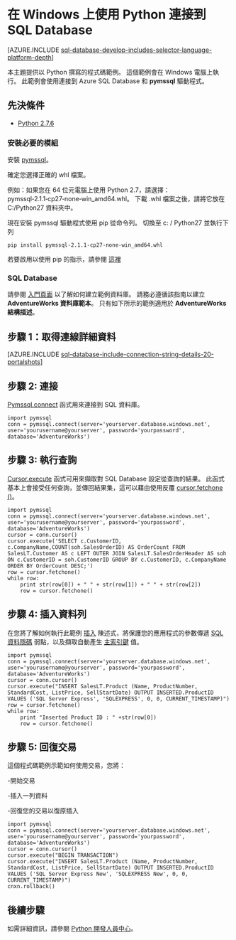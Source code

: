<properties
    pageTitle="在 Windows 上使用 Python 連接到 SQL Database"
    description="提供可用來從 Windows 用戶端連接到 Azure SQL Database 的 Python 程式碼範例。 這個範例使用 pymssql 驅動程式。"
    services="sql-database"
    documentationCenter=""
    authors="meet-bhagdev"
    manager="jeffreyg"
    editor=""/>


<tags
    ms.service="sql-database"
    ms.workload="data-management"
    ms.tgt_pltfrm="na"
    ms.devlang="python"
    ms.topic="article"
    ms.date="12/08/2015"
    ms.author="meetb"/>


# 在 Windows 上使用 Python 連接到 SQL Database


[AZURE.INCLUDE [sql-database-develop-includes-selector-language-platform-depth](../../includes/sql-database-develop-includes-selector-language-platform-depth.md)]


本主題提供以 Python 撰寫的程式碼範例。 這個範例會在 Windows 電腦上執行。 此範例會使用連接到 Azure SQL Database 和 **pymssql** 驅動程式。


## 先決條件


- [Python 2.7.6](https://www.python.org/download/releases/2.7.6/)


### 安裝必要的模組


安裝 [pymssql](http://www.lfd.uci.edu/~gohlke/pythonlibs/#pymssql)。

確定您選擇正確的 whl 檔案。

例如：如果您在 64 位元電腦上使用 Python 2.7，請選擇：pymssql‑2.1.1‑cp27‑none‑win_amd64.whl。
下載 .whl 檔案之後，請將它放在 C:/Python27 資料夾中。

現在安裝 pymssql 驅動程式使用 pip 從命令列。 切換至 c: / Python27 並執行下列

    pip install pymssql‑2.1.1‑cp27‑none‑win_amd64.whl

若要啟用以使用 pip 的指示，請參閱 [這裡](http://stackoverflow.com/questions/4750806/how-to-install-pip-on-windows)


### SQL Database

請參閱 [入門頁面](sql-database-get-started.md) 以了解如何建立範例資料庫。  請務必遵循該指南以建立 **AdventureWorks 資料庫範本**。 只有如下所示的範例適用於 **AdventureWorks 結構描述**。

## 步驟 1：取得連線詳細資料

[AZURE.INCLUDE [sql-database-include-connection-string-details-20-portalshots](../../includes/sql-database-include-connection-string-details-20-portalshots.md)]


## 步驟 2: 連接


 [Pymssql.connect](http://pymssql.org/en/latest/ref/pymssql.html) 函式用來連接到 SQL 資料庫。

    import pymssql
    conn = pymssql.connect(server='yourserver.database.windows.net', user='yourusername@yourserver', password='yourpassword', database='AdventureWorks')


## 步驟 3: 執行查詢

 [Cursor.execute](http://pymssql.org/en/latest/ref/pymssql.html#pymssql.Cursor.execute) 函式可用來擷取對 SQL Database 設定從查詢的結果。 此函式基本上會接受任何查詢，並傳回結果集，這可以藉由使用反覆 [cursor.fetchone ()](http://pymssql.org/en/latest/ref/pymssql.html#pymssql.Cursor.fetchone)。


    import pymssql
    conn = pymssql.connect(server='yourserver.database.windows.net', user='yourusername@yourserver', password='yourpassword', database='AdventureWorks')
    cursor = conn.cursor()
    cursor.execute('SELECT c.CustomerID, c.CompanyName,COUNT(soh.SalesOrderID) AS OrderCount FROM SalesLT.Customer AS c LEFT OUTER JOIN SalesLT.SalesOrderHeader AS soh ON c.CustomerID = soh.CustomerID GROUP BY c.CustomerID, c.CompanyName ORDER BY OrderCount DESC;')
    row = cursor.fetchone()
    while row:
        print str(row[0]) + " " + str(row[1]) + " " + str(row[2])   
        row = cursor.fetchone()


## 步驟 4: 插入資料列

在您將了解如何執行此範例 [插入](https://msdn.microsoft.com/library/ms174335.aspx) 陳述式，將保護您的應用程式的參數傳遞 [SQL 資料隱碼](https://technet.microsoft.com/library/ms161953(v=sql.105).aspx) 弱點，以及擷取自動產生 [主索引鍵](https://msdn.microsoft.com/library/ms179610.aspx) 值。  


    import pymssql
    conn = pymssql.connect(server='yourserver.database.windows.net', user='yourusername@yourserver', password='yourpassword', database='AdventureWorks')
    cursor = conn.cursor()
    cursor.execute("INSERT SalesLT.Product (Name, ProductNumber, StandardCost, ListPrice, SellStartDate) OUTPUT INSERTED.ProductID VALUES ('SQL Server Express', 'SQLEXPRESS', 0, 0, CURRENT_TIMESTAMP)")
    row = cursor.fetchone()
    while row:
        print "Inserted Product ID : " +str(row[0])
        row = cursor.fetchone()


## 步驟 5: 回復交易


這個程式碼範例示範如何使用交易，您將：


-開始交易

-插入一列資料

-回復您的交易以復原插入


    import pymssql
    conn = pymssql.connect(server='yourserver.database.windows.net', user='yourusername@yourserver', password='yourpassword', database='AdventureWorks')
    cursor = conn.cursor()
    cursor.execute("BEGIN TRANSACTION")
    cursor.execute("INSERT SalesLT.Product (Name, ProductNumber, StandardCost, ListPrice, SellStartDate) OUTPUT INSERTED.ProductID VALUES ('SQL Server Express New', 'SQLEXPRESS New', 0, 0, CURRENT_TIMESTAMP)")
    cnxn.rollback()

## 後續步驟

如需詳細資訊，請參閱 [Python 開發人員中心](/develop/python/)。

